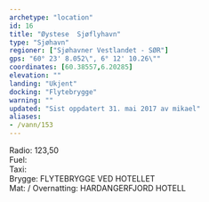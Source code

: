 ```yaml
---
archetype: "location"
id: 16
title: "Øystese  Sjøflyhavn"
type: "Sjøhavn"
regioner: ["Sjøhavner Vestlandet - SØR"]
gps: "60° 23' 8.052\", 6° 12' 10.26\""
coordinates: [60.38557,6.20285]
elevation: ""
landing: "Ukjent"
docking: "Flytebrygge"
warning: ""
updated: "Sist oppdatert 31. mai 2017 av mikael"
aliases:
- /vann/153
---
```


Radio:  123,50\
Fuel:\
Taxi:\
Brygge: FLYTEBRYGGE VED HOTELLET\
Mat: / Overnatting:  HARDANGERFJORD HOTELL
